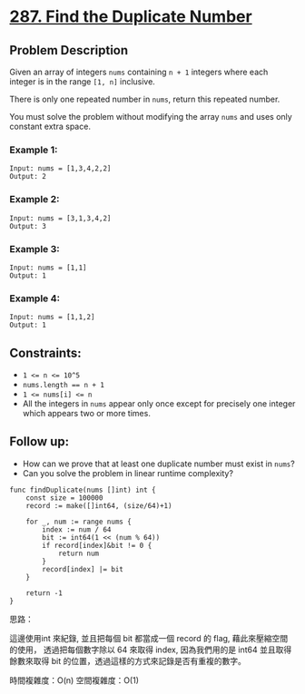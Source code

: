 # [287. Find the Duplicate Number](https://leetcode.com/problems/find-the-duplicate-number/)

## Problem Description

Given an array of integers `nums` containing `n + 1` integers where each integer is in the range `[1, n]` inclusive.

There is only one repeated number in `nums`, return this repeated number.

You must solve the problem without modifying the array `nums` and uses only constant extra space.

### Example 1:

```text
Input: nums = [1,3,4,2,2]
Output: 2
```

### Example 2:

```text
Input: nums = [3,1,3,4,2]
Output: 3
```

### Example 3:

```text
Input: nums = [1,1]
Output: 1
```

### Example 4:

```text
Input: nums = [1,1,2]
Output: 1
```

## Constraints:

- `1 <= n <= 10^5`
- `nums.length == n + 1`
- `1 <= nums[i] <= n`
- All the integers in `nums` appear only once except for precisely one integer which appears two or more times.

## Follow up:

- How can we prove that at least one duplicate number must exist in `nums`?
- Can you solve the problem in linear runtime complexity?

```
func findDuplicate(nums []int) int {
    const size = 100000
    record := make([]int64, (size/64)+1)

    for _, num := range nums {
        index := num / 64
        bit := int64(1 << (num % 64))
        if record[index]&bit != 0 {
            return num
        }
        record[index] |= bit
    }

    return -1
}
```


思路：

這邊使用int 來紀錄, 並且把每個 bit 都當成一個 record 的 flag, 藉此來壓縮空間的使用，
透過把每個數字除以 64 來取得 index, 因為我們用的是 int64
並且取得餘數來取得 bit 的位置，透過這樣的方式來記錄是否有重複的數字。

時間複雜度：O(n)
空間複雜度：O(1)
